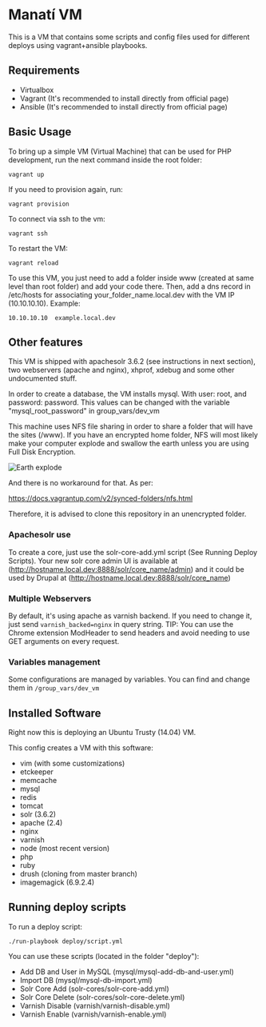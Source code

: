 Manatí VM
========================

This is a VM that contains some scripts and config files used for different deploys using vagrant+ansible playbooks.

## Requirements

 * Virtualbox
 * Vagrant (It's recommended to install directly from official page)
 * Ansible (It's recommended to install directly from official page)

## Basic Usage

To bring up a simple VM (Virtual Machine) that can be used for PHP development, run the next command inside the root folder:

    vagrant up

If you need to provision again, run:

    vagrant provision

To connect via ssh to the vm:

    vagrant ssh

To restart the VM:

    vagrant reload

To use this VM, you just need to add a folder inside www (created at same level than root folder) and add your code there. Then, add a dns record in /etc/hosts for associating your_folder_name.local.dev with the VM IP (10.10.10.10). Example:

    10.10.10.10  example.local.dev

## Other features

This VM is shipped with apachesolr 3.6.2 (see instructions in next section), two webservers (apache and nginx), xhprof, xdebug and some other undocumented stuff.

In order to create a database, the VM installs mysql. With user: root, and password: password.
This values can be changed with the variable "mysql_root_password" in group_vars/dev_vm

This machine uses NFS file sharing in order to share a folder that will have the sites (/www). If you have an encrypted home folder, NFS will most likely make your computer explode and swallow the earth unless you are using Full Disk Encryption.

![Earth explode](http://www.contentthatworks.com/blogs/Pauls/wp-content/uploads/2013/05/earth-exploding-o.gif "Earth explode")

And there is no workaround for that. As per:

https://docs.vagrantup.com/v2/synced-folders/nfs.html

Therefore, it is advised to clone this repository in an unencrypted folder.

### Apachesolr use

To create a core, just use the solr-core-add.yml script (See Running Deploy Scripts). Your new solr core admin UI is available at (http://hostname.local.dev:8888/solr/core_name/admin) and it could be used by Drupal at (http://hostname.local.dev:8888/solr/core_name)

### Multiple Webservers

By default, it's using apache as varnish backend. If you need to change it, just send `varnish_backed=nginx` in query string.
TIP: You can use the Chrome extension ModHeader to send headers and avoid needing to use GET arguments on every request.

### Variables management

Some configurations are managed by variables. You can find and change them in `/group_vars/dev_vm`

## Installed Software

Right now this is deploying an Ubuntu Trusty (14.04) VM.

This config creates a VM with this software:
 - vim (with some customizations)
 - etckeeper
 - memcache
 - mysql
 - redis
 - tomcat
 - solr (3.6.2)
 - apache (2.4)
 - nginx
 - varnish  
 - node (most recent version)
 - php
 - ruby
 - drush (cloning from master branch)
 - imagemagick (6.9.2.4)

## Running deploy scripts
To run a deploy script:

    ./run-playbook deploy/script.yml

You can use these scripts (located in the folder "deploy"):
 - Add DB and User in MySQL (mysql/mysql-add-db-and-user.yml)
 - Import DB (mysql/mysql-db-import.yml)
 - Solr Core Add (solr-cores/solr-core-add.yml)
 - Solr Core Delete (solr-cores/solr-core-delete.yml)
 - Varnish Disable (varnish/varnish-disable.yml)
 - Varnish Enable (varnish/varnish-enable.yml)
